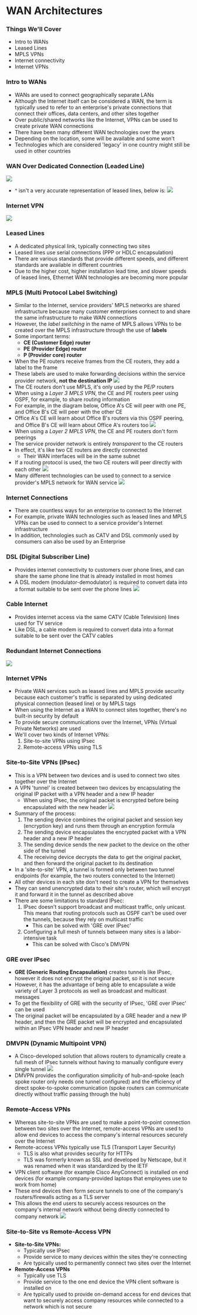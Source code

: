# WAN Architectures
### Things We'll Cover
- Intro to WANs
- Leased Lines
- MPLS VPNs
- Internet connectivity
- Internet VPNs
### Intro to WANs
- WANs are used to connect geographically separate LANs
- Although the Internet itself can be considered a WAN, the term is typically used to refer to an enterprise's private connections that connect their offices, data centers, and other sites together
- Over public/shared networks like the Internet, VPNs can be used to create private WAN connections
- There have been many different WAN technologies over the years
- Depending on the location, some will be available and some won't
- Technologies which are considered 'legacy' in one country might still be used in other countries
### WAN Over Dedicated Connection (Leaded Line)
![](attachments/dd280e9f269306374cd9ddedbdbb02e4.png)
- ^ isn't a very accurate representation of leased lines, below is:
![](attachments/33ff6b0e17299b36e8322336924c8379.png)
### Internet VPN
![](attachments/065c5cb55c75d05f1efcdc29590b1672.png)
### Leased Lines
- A dedicated physical link, typically connecting two sites
- Leased lines use serial connections (PPP or HDLC encapsulation)
- There are various standards that provide different speeds, and different standards are available in different countries
- Due to the higher cost, higher installation lead time, and slower speeds of leased lines, Ethernet WAN technologies are becoming more popular
### MPLS (Multi Protocol Label Switching)
- Similar to the Internet, service providers' MPLS networks are shared infrastructure because many customer enterprises connect to and share the same infrastructure to make WAN connections
- However, the *label switching* in the name of MPLS allows VPNs to be created over the MPLS infrastructure through the use of **labels**
- Some important terms:
	- **CE (Customer Edge) router**
	- **PE (Provider Edge) router**
	- **P (Provider core) router**
- When the PE routers receive frames from the CE routers, they add a label to the frame
- These labels are used to make forwarding decisions within the service provider network, **not the destination IP**
![](attachments/551617f16c6f90ec43c098a97b756122.png)
- The CE routers don't use MPLS, it's only used by the PE/P routers
- When using a *Layer 3 MPLS VPN*, the CE and PE routers peer using OSPF, for example, to share routing information
- For example, in the diagram below, Office A's CE will peer with one PE, and Office B's CE will peer with the other CE
- Office A's CE will learn about Office B's routers via this OSPF peering, and Office B's CE will learn about Office A's routers too
![](attachments/569988f8398d489e5d67edd065826ef2.png)
- When using a *Layer 2 MPLS VPN*, the CE and PE routers don't form peerings
- The service provider network is entirely *transparent* to the CE routers
- In effect, it's like two CE routers are directly connected
	- Their WAN interfaces will be in the same subnet
- If a routing protocol is used, the two CE routers will peer directly with each other
![](attachments/23c6faa94830c76625f74c0fd41d3558.png)
- Many different technologies can be used to connect to a service provider's MPLS network for WAN service
![](attachments/723b45498eaea19056931bed951566b4.png)
### Internet Connections
- There are countless ways for an enterprise to connect to the Internet
- For example, private WAN technologies such as leased lines and MPLS VPNs can be used to connect to a service provider's Internet infrastructure
- In addition, technologies such as CATV and DSL commonly used by consumers can also be used by an Enterprise
### DSL (Digital Subscriber Line)
- Provides internet connectivity to customers over phone lines, and can share the same phone line that is already installed in most homes
- A DSL modem (modulator-demodulator) is required to convert data into a format suitable to be sent over the phone lines
![](attachments/7880301cfd75e8e9e1af5a0f98c915d9.png)
### Cable Internet
- Provides internet access via the same CATV (Cable Television) lines used for TV service
- Like DSL, a cable modem is required to convert data into a format suitable to be sent over the CATV cables
### Redundant Internet Connections
![](attachments/746af4b582a64fbfad3649d4cfd8f860.png)
### Internet VPNs
- Private WAN services such as leased lines and MPLS provide security because each customer's traffic is separated by using dedicated physical connection (leased line) or by MPLS tags
- When using the Internet as a WAN to connect sites together, there's no built-in security by default
- To provide secure communications over the Internet, VPNs (Virtual Private Networks) are used
- We'll cover two kinds of Internet VPNs:
	1. Site-to-site VPNs using IPsec
	2. Remote-access VPNs using TLS
### Site-to-Site VPNs (IPsec)
- This is a VPN between two devices and is used to connect two sites together over the Internet
- A VPN 'tunnel' is created between two devices by encapsulating the original IP packet with a VPN header and a new IP header
	- When using IPsec, the original packet is encrypted before being encapsulated with the new header
![](attachments/794bb06b6649273a97d265fb379ceedd.png)
- Summary of the process:
	1. The sending device combines the original packet and session key (encryption key) and runs them through an encryption formula
	2. The sending device encapsulates the encrypted packet with a VPN header and a new IP header
	3. The sending device sends the new packet to the device on the other side of the tunnel
	4. The receiving device decrypts the data to get the original packet, and then forward the original packet to its destination
- In a 'site-to-site' VPN, a tunnel is formed only between two tunnel endpoints (for example, the two routers connected to the Internet)
- All other devices in each site don't need to create a VPN for themselves
- They can send unencrypted data to their site's router, which will encrypt it and forward it in the tunnel as described above
- There are some limitations to standard IPsec:
	1. IPsec doesn't support broadcast and multicast traffic, only unicast. This means that routing protocols such as OSPF can't be used over the tunnels, because they rely on multicast traffic
		- This can be solved with 'GRE over IPsec'
	2. Configuring a full mesh of tunnels between many sites is a labor-intensive task
		- This can be solved with Cisco's DMVPN
### GRE over IPsec
- **GRE (Generic Routing Encapsulation)** creates tunnels like IPsec, however it does not encrypt the original packet, so it is not secure
- However, it has the advantage of being able to encapsulate a wide variety of Layer 3 protocols as well as broadcast and multicast messages
- To get the flexibility of GRE with the security of IPsec, 'GRE over IPsec' can be used
- The original packet will be encapsulated by a GRE header and a new IP header, and then the GRE packet will be encrypted and encapsulated within an IPsec VPN header and new IP header
### DMVPN (Dynamic Multipoint VPN)
- A Cisco-developed solution that allows routers to dynamically create a full mesh of IPsec tunnels without having to manually configure every single tunnel
![](attachments/985e99b3c98e42921d7825288beebc14.png)
- DMVPN provides the configuration simplicity of hub-and-spoke (each spoke router only needs one tunnel configured) and the efficiency of direct spoke-to-spoke communication (spoke routers can communicate directly without traffic passing through the hub)
### Remote-Access VPNs
- Whereas site-to-site VPNs are used to make a point-to-point connection between two sites over the Internet, remote-access VPNs are used to allow end devices to access the company's internal resources securely over the Internet
- Remote-access VPNs typically use TLS (Transport Layer Security)
	- TLS is also what provides security for HTTPs
	- TLS was formerly known as SSL and developed by Netscape, but it was renamed when it was standardized by the IETF
- VPN client software (for example Cisco AnyConnect) is installed on end devices (for example company-provided laptops that employees use to work from home)
- These end devices then form secure tunnels to one of the company's routers/firewalls acting as a TLS server
- This allows the end users to securely access resources on the company's internal network without being directly connected to company network
![](attachments/e8b7bfa2fee97b154feda2d7b9b87190.png)
### Site-to-Site vs Remote-Access VPN
- **Site-to-Site VPNs:**
	- Typically use IPsec
	- Provide service to many devices within the sites they're connecting
	- Are typically used to permanently connect two sites over the Internet
- **Remote-Access VPNs**
	- Typically use TLS
	- Provide service to the one end device the VPN client software is installed on
	- Are typically used to provide on-demand access for end devices that want to securely access company resources while connected to a network which is not secure